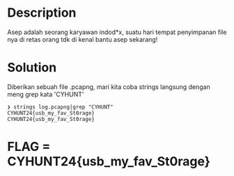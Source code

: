 # Description

Asep adalah seorang karyawan indod*x, suatu hari tempat penyimpanan file nya di retas orang tdk di kenal bantu asep sekarang!

# Solution 

Diberikan sebuah file .pcapng, mari kita coba strings langsung dengan meng grep kata 'CYHUNT'

```
❯ strings log.pcapng|grep "CYHUNT"
CYHUNT24{usb_my_fav_St0rage}
CYHUNT24{usb_my_fav_St0rage}
```

# FLAG = CYHUNT24{usb_my_fav_St0rage}
